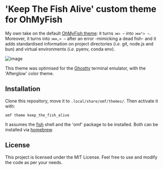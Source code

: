 # 'Keep The Fish Alive' custom theme for OhMyFish
My own take on the default [OhMyFish theme](https://github.com/oh-my-fish/oh-my-fish/blob/master/docs/Themes.md): it turns `⋊> ~` into `⋊≡°> ~`. Moreover, it turns into `⋊≡,> ~` after an error -mimicking a dead fish- and it adds standardised information on project directories (<i>i.e.</i> git, node.js and bun) and virtual environments (<i>i.e.</i> pyenv, conda env).

![image]()

This theme was optimised for the [Ghostty](https://ghostty.org) terminal emulator, with the 'Afterglow' color theme.

## Installation
Clone this repository, move it to `.local/share/omf/themes/`. Then activate it with:
```
omf theme keep_the_fish_alive
```
It assumes the [fish](https://fishshell.com) shell and the 'omf' package to be installed. Both can be installed via [homebrew](https://brew.sh).

## License
This project is licensed under the MIT License. Feel free to use and modify the code as per your needs.
